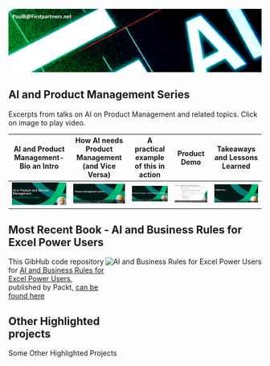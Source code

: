 ![Banner Image](images/header.jpg)


<!-- Videos -->
## AI and Product Management Series

Excerpts from talks on AI on Product Management and related topics. Click on image to play video.

| **AI and Product Management- Bio an Intro** | **How AI needs Product Management (and Vice Versa)** | **A practical example of this in action**  | **Product Demo**  | **Takeaways and Lessons Learned**|
|---|---|---|---|---|
| [![Watch the video - part 1](video_thumbnails/Thumbnail_TUDublin_Product_Management_1_AI_Intro_Bio_small.png)](https://drive.google.com/uc?id=10ycGZyYs767KSJoyBVNpscTn7o_-l8wa)  | [![Watch the video - part 2](video_thumbnails/Thumbnail_TUDublin_Product_Management_2_AI_and_Product_Management_small.png)](https://drive.google.com/file/d/11-bg-eNnv27FOWT6UY4ZX9E_sN-bVUro)  | [![Watch the video - part 3](video_thumbnails/Thumbnail_TUDublin_Product_Management_3_Practical_Example_Intro_small.png)](https://drive.google.com/file/d/1100avI5N7NGd7vnuypUKKOyWqUvIkn6g )   | [![Watch the video - part 4](video_thumbnails/Thumbnail_TUDublin_Product_Management_4_Practical_Example_Demo_small.png)](https://drive.google.com/file/d/114Y0z8BkjQbEb9GeKOkBH_OLWkzKvsv2)  |  [![Watch the video - part 5](video_thumbnails/Thumbnail_TUDublin_Product_Management_5_Takewaways_small.png)](https://drive.google.com/file/d/10xxVwDnjC40nbvhZ8CrSvhK5DJmUEI9H) |



## Most Recent Book - AI and Business Rules for Excel Power Users

<a href="https://www.packtpub.com/product/ai-and-business-rule-engines-for-excel-power-users/9781804619544"><img src="https://m.media-amazon.com/images/I/511zmj7OcXL._SX403_BO1,204,203,200_.jpg" alt="AI and Business Rules for Excel Power Users" height="128px" align="right"></a>

This GibHub code repository for [AI and Business Rules for Excel Power Users](https://www.packtpub.com/product/ai-and-business-rule-engines-for-excel-power-users/9781804619544), published by Packt, [can be found here](https://github.com/PacktPublishing/AI-and-Business-Rules-for-Excel-Power-Users?tab=readme-ov-file)

## Other Highlighted projects

Some Other Highlighted Projects

<!--
Bring in
* Linkedin to profile https://www.linkedin.com/in/paulbrowne/
* Host Videos and powerpoint
* Link Blog -https://paulbrowne-irl.github.io/blog/

Idea
* https://www.linkedin.com/pulse/how-glitz-up-your-github-profile-advance-career-github-efyxc/
* https://github.com/LadyKerr/profilereadme
* https://github.com/kautukkundan/Awesome-Profile-README-templates
* https://docs.github.com/en/codespaces/setting-up-your-project-for-codespaces/setting-up-your-repository/facilitating-quick-creation-and-resumption-of-codespaces
-->

<!--
## About Me (in progress) 🚀

I'm a passionate **[Your Job Title / Developer Role]** with experience in **[technologies you're proficient in]**. I love tackling complex problems, learning new skills, and collaborating with diverse teams to create innovative solutions.

- 🌱 Currently learning: **[new technologies or skills you're currently learning]**
- 🔭 Working on: **[current projects or side-projects]**
- 🌍 Languages: **[programming languages and human languages you speak]**
- 📫 How to reach me: **[your email address or other contact information]**
- ⚡ Fun fact: **[a fun fact about yourself]**

## My Skills 🧠

![HTML](https://img.shields.io/badge/-HTML-E34F26?style=flat-square&logo=html5&logoColor=white)
![CSS](https://img.shields.io/badge/-CSS-1572B6?style=flat-square&logo=css3&logoColor=white)
![JavaScript](https://img.shields.io/badge/-JavaScript-F7DF1E?style=flat-square&logo=javascript&logoColor=black)
![React](https://img.shields.io/badge/-React-61DAFB?style=flat-square&logo=react&logoColor=black)
![Node.js](https://img.shields.io/badge/-Node.js-339933?style=flat-square&logo=node.js&logoColor=white)

*Replace the above skill badges with your own skills and expertise. To create more badges, use [checkout this repo](https://github.com/alexandresanlim/Badges4-README.md-Profile).*

## Featured Projects 💻

### [Project 1 Title](project_1_link)

![Project 1 Screenshot](project_1_screenshot_url)

**[Project 1 Title]** is a **[brief project description]** built with **[technologies used]**. This project demonstrates my ability to **[skills demonstrated by the project]**. You can check out the repository [here](project_1_repository_link).

### [Project 2 Title](project_2_link)

![Project 2 Screenshot](project_2_screenshot_url)

**[Project 2 Title]** is a **[brief project description]** built with **[technologies used]**. This project showcases my skills in **[skills demonstrated by the project]**. You can check out the repository [here](project_2_repository_link).
-->
